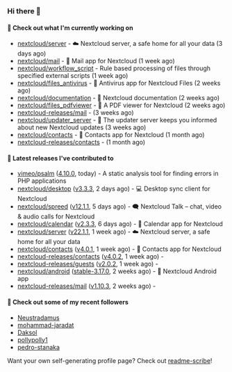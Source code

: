 ### Hi there 👋

#### 👷 Check out what I'm currently working on

- [nextcloud/server](https://github.com/nextcloud/server) - ☁️ Nextcloud server, a safe home for all your data (3 days ago)
- [nextcloud/mail](https://github.com/nextcloud/mail) - 💌 Mail app for Nextcloud (1 week ago)
- [nextcloud/workflow_script](https://github.com/nextcloud/workflow_script) - Rule based processing of files through specified external scripts (1 week ago)
- [nextcloud/files_antivirus](https://github.com/nextcloud/files_antivirus) - 👾 Antivirus app for Nextcloud Files (2 weeks ago)
- [nextcloud/documentation](https://github.com/nextcloud/documentation) - 📘 Nextcloud documentation (2 weeks ago)
- [nextcloud/files_pdfviewer](https://github.com/nextcloud/files_pdfviewer) - :book: A PDF viewer for Nextcloud (2 weeks ago)
- [nextcloud-releases/mail](https://github.com/nextcloud-releases/mail) -  (3 weeks ago)
- [nextcloud/updater_server](https://github.com/nextcloud/updater_server) - :repeat_one: The updater server keeps you informed about new Nextcloud updates (3 weeks ago)
- [nextcloud/contacts](https://github.com/nextcloud/contacts) - 📇 Contacts app for Nextcloud (1 month ago)
- [nextcloud-releases/contacts](https://github.com/nextcloud-releases/contacts) -  (1 month ago)

#### 🔭 Latest releases I've contributed to

- [vimeo/psalm](https://github.com/vimeo/psalm) ([4.10.0](https://github.com/vimeo/psalm/releases/tag/4.10.0), today) - A static analysis tool for finding errors in PHP applications
- [nextcloud/desktop](https://github.com/nextcloud/desktop) ([v3.3.3](https://github.com/nextcloud/desktop/releases/tag/v3.3.3), 2 days ago) - 💻 Desktop sync client for Nextcloud
- [nextcloud/spreed](https://github.com/nextcloud/spreed) ([v12.1.1](https://github.com/nextcloud/spreed/releases/tag/v12.1.1), 5 days ago) - 🗨️ Nextcloud Talk – chat, video &amp; audio calls for Nextcloud
- [nextcloud/calendar](https://github.com/nextcloud/calendar) ([v2.3.3](https://github.com/nextcloud/calendar/releases/tag/v2.3.3), 6 days ago) - 📆 Calendar app for Nextcloud
- [nextcloud/server](https://github.com/nextcloud/server) ([v22.1.1](https://github.com/nextcloud/server/releases/tag/v22.1.1), 1 week ago) - ☁️ Nextcloud server, a safe home for all your data
- [nextcloud/contacts](https://github.com/nextcloud/contacts) ([v4.0.1](https://github.com/nextcloud/contacts/releases/tag/v4.0.1), 1 week ago) - 📇 Contacts app for Nextcloud
- [nextcloud-releases/contacts](https://github.com/nextcloud-releases/contacts) ([v4.0.2](https://github.com/nextcloud-releases/contacts/releases/tag/v4.0.2), 1 week ago) - 
- [nextcloud-releases/guests](https://github.com/nextcloud-releases/guests) ([v2.0.2](https://github.com/nextcloud-releases/guests/releases/tag/v2.0.2), 1 week ago) - 
- [nextcloud/android](https://github.com/nextcloud/android) ([stable-3.17.0](https://github.com/nextcloud/android/releases/tag/stable-3.17.0), 2 weeks ago) - 📱 Nextcloud Android app
- [nextcloud-releases/mail](https://github.com/nextcloud-releases/mail) ([v1.10.3](https://github.com/nextcloud-releases/mail/releases/tag/v1.10.3), 2 weeks ago) - 

#### 👯 Check out some of my recent followers

- [Neustradamus](https://github.com/Neustradamus)
- [mohammad-jaradat](https://github.com/mohammad-jaradat)
- [Daksol](https://github.com/Daksol)
- [pollypolly1](https://github.com/pollypolly1)
- [pedro-stanaka](https://github.com/pedro-stanaka)

Want your own self-generating profile page? Check out [readme-scribe](https://github.com/muesli/readme-scribe)!
